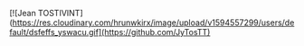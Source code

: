 [![Jean TOSTIVINT](https://res.cloudinary.com/hrunwkirx/image/upload/v1594557299/users/default/dsfeffs_yswacu.gif](https://github.com/JyTosTT)

<!--
**JyTosTT/JyTosTT** is a ✨ _special_ ✨ repository because its `README.md` (this file) appears on your GitHub profile.

Here are some ideas to get you started:

- 🔭 I’m currently working on ...
- 🌱 I’m currently learning ...
- 👯 I’m looking to collaborate on ...
- 🤔 I’m looking for help with ...
- 💬 Ask me about ...
- 📫 How to reach me: ...
- 😄 Pronouns: ...
- ⚡ Fun fact: ...
-->
